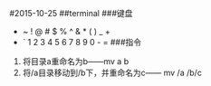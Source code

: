 #2015-10-25
##terminal
###键盘
- ~ ! @ # $ % ^ & * ( ) _ +
- ` 1 2 3 4 5 6 7 8 9 0 - =
###指令
1. 将目录a重命名为b——mv a b
2. 将/a目录移动到/b下，并重命名为c—— mv /a /b/c
